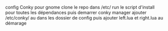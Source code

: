config Conky pour gnome 
clone le repo dans /etc/
run le script d'install pour toutes les dépendances puis demarrer conky manager ajouter /etc/conky/ au dans les dossier de config puis ajouter left.lua et right.lua au démarage